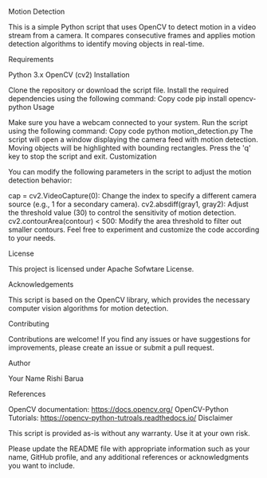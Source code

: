 Motion Detection

This is a simple Python script that uses OpenCV to detect motion in a video stream from a camera. It compares consecutive frames and applies motion detection algorithms to identify moving objects in real-time.

Requirements

Python 3.x
OpenCV (cv2)
Installation

Clone the repository or download the script file.
Install the required dependencies using the following command:
Copy code
pip install opencv-python
Usage

Make sure you have a webcam connected to your system.
Run the script using the following command:
Copy code
python motion_detection.py
The script will open a window displaying the camera feed with motion detection.
Moving objects will be highlighted with bounding rectangles.
Press the 'q' key to stop the script and exit.
Customization

You can modify the following parameters in the script to adjust the motion detection behavior:

cap = cv2.VideoCapture(0): Change the index to specify a different camera source (e.g., 1 for a secondary camera).
cv2.absdiff(gray1, gray2): Adjust the threshold value (30) to control the sensitivity of motion detection.
cv2.contourArea(contour) < 500: Modify the area threshold to filter out smaller contours.
Feel free to experiment and customize the code according to your needs.

License

This project is licensed under Apache Sofwtare License.

Acknowledgements

This script is based on the OpenCV library, which provides the necessary computer vision algorithms for motion detection.

Contributing

Contributions are welcome! If you find any issues or have suggestions for improvements, please create an issue or submit a pull request.

Author 

Your Name Rishi Barua

References

OpenCV documentation: https://docs.opencv.org/
OpenCV-Python Tutorials: https://opencv-python-tutroals.readthedocs.io/
Disclaimer

This script is provided as-is without any warranty. Use it at your own risk.

Please update the README file with appropriate information such as your name, GitHub profile, and any additional references or acknowledgments you want to include.
